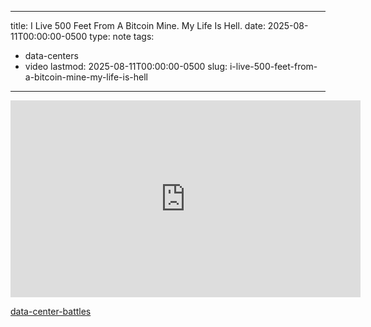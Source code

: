 
---
title: I Live 500 Feet From A Bitcoin Mine. My Life Is Hell.
date: 2025-08-11T00:00:00-0500
type: note
tags:
  - data-centers
  - video
lastmod: 2025-08-11T00:00:00-0500
slug: i-live-500-feet-from-a-bitcoin-mine-my-life-is-hell
---

<iframe width="560" height="315" src="https://www.youtube-nocookie.com/embed/m7_WDzPyoqU" title="YouTube video player" frameborder="0" allow="accelerometer; autoplay; clipboard-write; encrypted-media; gyroscope; picture-in-picture; web-share" referrerpolicy="strict-origin-when-cross-origin" allowfullscreen></iframe>


[data-center-battles](data-center-battles)